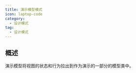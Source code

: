 ```yaml
---
title: 演示模型模式
icon: laptop-code
category:
  - 设计模式
tag:
  - 设计模式
---
```


## 概述

演示模型将视图的状态和行为拉出到作为演示的一部分的模型类中。